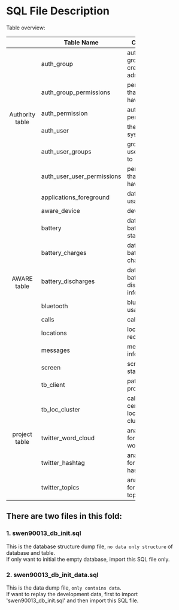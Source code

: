 # SQL File Description
Table overview:
<table class="relative-table wrapped confluenceTable stickyTableHeaders" style="width: 68.4381%; padding: 0px;" resolved=""><thead class="tableFloatingHeaderOriginal" style="position: static; margin-top: 0px; left: 345.989px; z-index: 3; width: 971px; top: 40px;"><tr><th class="confluenceTh" style="min-width: 8px; max-width: none;"><br></th><th class="confluenceTh" style="min-width: 8px; max-width: none;">Table Name</th><th class="confluenceTh" style="min-width: 8px; max-width: none;">Comment</th></tr></thead><thead class="tableFloatingHeader" style="display: none;"><tr><th class="confluenceTh"><br></th><th class="confluenceTh">Table Name</th><th class="confluenceTh">Comment</th></tr></thead><colgroup><col style="width: 21.6118%;"><col style="width: 45.5946%;"><col style="width: 32.7994%;"></colgroup><tbody><tr><td style="text-align: center;" rowspan="6" class="confluenceTd">Authority table</td><td colspan="1" class="confluenceTd">auth_group</td><td colspan="1" class="confluenceTd">authority group created by administrator</td></tr><tr><td colspan="1" class="confluenceTd">auth_group_permissions</td><td colspan="1" class="confluenceTd">permissions that groups have&nbsp;</td></tr><tr><td colspan="1" class="confluenceTd">auth_permission</td><td colspan="1" class="confluenceTd">authority permissions</td></tr><tr><td colspan="1" class="confluenceTd">auth_user</td><td colspan="1" class="confluenceTd">the user of system</td></tr><tr><td colspan="1" class="confluenceTd">auth_user_groups</td><td colspan="1" class="confluenceTd">groups that users belong to</td></tr><tr><td colspan="1" class="confluenceTd">auth_user_user_permissions</td><td colspan="1" class="confluenceTd">permissions that user have</td></tr><tr><td style="text-align: center;" rowspan="10" class="confluenceTd">AWARE table</td><td class="confluenceTd">applications_foreground</td><td class="confluenceTd">data for app usage</td></tr><tr><td class="confluenceTd">aware_device</td><td class="confluenceTd">device info</td></tr><tr><td class="confluenceTd">battery</td><td class="confluenceTd">data for battery status</td></tr><tr><td colspan="1" class="confluenceTd">battery_charges</td><td colspan="1" class="confluenceTd">data for battery charges info</td></tr><tr><td colspan="1" class="confluenceTd">battery_discharges</td><td colspan="1" class="confluenceTd">data for battery discharges info</td></tr><tr><td colspan="1" class="confluenceTd">bluetooth</td><td colspan="1" class="confluenceTd">bluetooth usage</td></tr><tr><td colspan="1" class="confluenceTd">calls</td><td colspan="1" class="confluenceTd">calls info</td></tr><tr><td colspan="1" class="confluenceTd">locations</td><td colspan="1" class="confluenceTd">locations record</td></tr><tr><td colspan="1" class="confluenceTd">messages</td><td colspan="1" class="confluenceTd">messages info</td></tr><tr><td colspan="1" class="confluenceTd">screen</td><td colspan="1" class="confluenceTd">screen status</td></tr><tr><td style="text-align: center;" rowspan="6" class="confluenceTd">project table</td><td colspan="1" class="confluenceTd">tb_client</td><td colspan="1" class="confluenceTd">patient profile</td></tr><tr><td colspan="1" class="confluenceTd">tb_loc_cluster</td><td colspan="1" class="confluenceTd">calculate the centroid of location cluster</td></tr><tr><td colspan="1" class="confluenceTd">twitter_word_cloud</td><td colspan="1" class="confluenceTd">analysis data for twitter word cloud</td></tr><tr><td colspan="1" class="confluenceTd">twitter_hashtag</td><td colspan="1" class="confluenceTd">analysis data for twitter hashtag</td></tr><tr><td colspan="1" class="confluenceTd">twitter_topics</td><td colspan="1" class="confluenceTd">analysis data for twitter topics</td></tr></tbody></table>

## There are two files in this fold:

### 1. swen90013_db_init.sql
This is the database structure dump file, `no data only structure` of database and table.<br>
If only want to initial the empty database, import this SQL file only.
  
### 2. swen90013_db_init_data.sql
 This is the data dump file, `only contains data`.<br>
If want to replay the development data, first to import 'swen90013_db_init.sql' and then import this SQL file.

